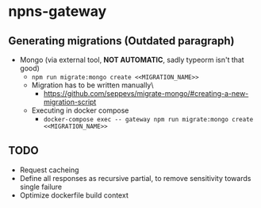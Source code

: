 # npns-gateway

## Generating migrations (Outdated paragraph)
* Mongo (via external tool, **NOT AUTOMATIC**, sadly typeorm isn't that good)
  * `npm run migrate:mongo create <<MIGRATION_NAME>>`
  * Migration has to be written manually\
    * https://github.com/seppevs/migrate-mongo/#creating-a-new-migration-script
  * Executing in docker compose 
    * `docker-compose exec -- gateway npm run migrate:mongo create <<MIGRATION_NAME>>`

## TODO
* Request cacheing
* Define all responses as recursive partial, to remove sensitivity towards single failure
* Optimize dockerfile build context
